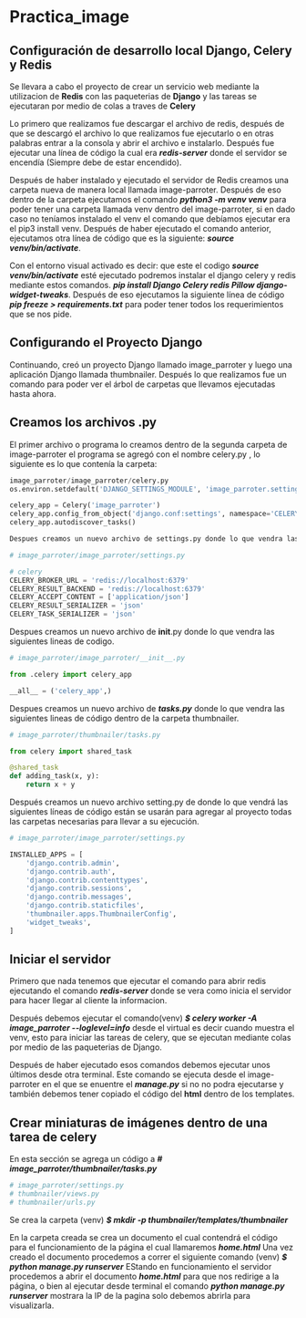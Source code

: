 # Practica_image

## **Configuración de desarrollo local Django, Celery y Redis**

Se llevara a cabo el proyecto de crear un servicio web mediante la utilizacion de **Redis** con las paqueterias de **Django** y las tareas se ejecutaran por medio de colas a traves de **Celery**

Lo primero que realizamos fue descargar el archivo de redis, después de que se descargó el archivo lo que realizamos fue ejecutarlo o en otras palabras entrar a la consola y abrir el archivo e instalarlo. Después fue ejecutar una línea de código la cual era **_redis-server_** donde el servidor se encendía (Siempre debe de estar encendido).

Después de haber instalado y ejecutado el servidor de Redis creamos una carpeta nueva de manera local llamada image-parroter. Después de eso dentro de la carpeta ejecutamos el comando **_python3 -m venv venv_** para poder tener una carpeta llamada venv dentro del image-parroter, si en dado caso no teníamos  instalado el venv el comando que debíamos ejecutar era el pip3 install venv.
Después de haber ejecutado el comando anterior, ejecutamos otra línea de código que es la siguiente: **_source venv/bin/activate_**.

Con el entorno visual activado es decir: que este el codigo **_source venv/bin/activate_** esté ejecutado podremos instalar el django celery y redis mediante estos comandos. **_pip install Django Celery redis Pillow django-widget-tweaks_**. Después de eso ejecutamos la siguiente línea de código **_pip freeze > requirements.txt_** para poder tener todos los requerimientos que se nos pide.

## **Configurando el Proyecto Django**

Continuando, creó un proyecto Django llamado image_parroter y luego una aplicación Django llamada thumbnailer.
Después lo que realizamos fue un comando para poder ver el árbol de carpetas que llevamos ejecutadas hasta ahora.

## **Creamos los archivos .py**

El primer archivo o programa  lo creamos dentro de la segunda carpeta de image-parroter el programa se agregó con el nombre celery.py , lo siguiente es lo que contenía la carpeta:
 ```python
 image_parroter/image_parroter/celery.py 
 os.environ.setdefault('DJANGO_SETTINGS_MODULE', 'image_parroter.settings')

celery_app = Celery('image_parroter')
celery_app.config_from_object('django.conf:settings', namespace='CELERY')
celery_app.autodiscover_tasks()

Despues creamos un nuevo archivo de settings.py donde lo que vendra las siguientes lineas de codigo.

# image_parroter/image_parroter/settings.py

# celery
CELERY_BROKER_URL = 'redis://localhost:6379'
CELERY_RESULT_BACKEND = 'redis://localhost:6379'
CELERY_ACCEPT_CONTENT = ['application/json']
CELERY_RESULT_SERIALIZER = 'json'
CELERY_TASK_SERIALIZER = 'json'
```
Despues creamos un nuevo archivo de **__init__**.py donde lo que vendra las siguientes lineas de codigo.
```python
# image_parroter/image_parroter/__init__.py

from .celery import celery_app

__all__ = ('celery_app',)
```
Despues creamos un nuevo archivo de **_tasks.py_** donde lo que vendra las siguientes lineas de código dentro de la carpeta thumbnailer.
```python
# image_parroter/thumbnailer/tasks.py

from celery import shared_task

@shared_task
def adding_task(x, y):
    return x + y
```
Después creamos un nuevo archivo setting.py de donde lo que vendrá las siguientes líneas de código están se usarán para agregar al proyecto todas las carpetas necesarias para llevar a su ejecución.
```python
# image_parroter/image_parroter/settings.py

INSTALLED_APPS = [
    'django.contrib.admin',
    'django.contrib.auth',
    'django.contrib.contenttypes',
    'django.contrib.sessions',
    'django.contrib.messages',
    'django.contrib.staticfiles',
    'thumbnailer.apps.ThumbnailerConfig',
    'widget_tweaks',
]
```
## **Iniciar el servidor**
Primero que nada tenemos que ejecutar el comando para abrir redis ejecutando el comando **_redis-server_** donde se vera como inicia el servidor para hacer llegar al cliente la informacion.

Después debemos ejecutar el comando(venv) **_$ celery worker -A image_parroter --loglevel=info_** desde el virtual es decir cuando muestra el venv, esto para iniciar las tareas de celery, que se ejecutan mediante colas por medio de las paqueterias de Django.

Después de haber ejecutado esos comandos debemos ejecutar unos últimos desde otra terminal. Este comando se ejecuta desde el image-parroter en el que se enuentre el **_manage.py_** si no no podra ejecutarse y también debemos tener copiado el código del **html** dentro de los templates.

## **Crear miniaturas de imágenes dentro de una tarea de celery**
En esta sección se agrega un código a **_# image_parroter/thumbnailer/tasks.py_**
```python
# image_parroter/settings.py
# thumbnailer/views.py
# thumbnailer/urls.py
```
Se crea la carpeta (venv) **_$ mkdir -p thumbnailer/templates/thumbnailer_**

En la carpeta creada se crea un documento el cual contendrá el código para el funcionamiento de la página el cual llamaremos **_home.html_**
Una vez creado el documento procedemos a correr el siguiente comando (venv) **_$ python manage.py runserver_**
EStando en  funcionamiento el servidor procedemos a abrir el documento **_home.html_** para que nos redirige a la página, o bien al ejecutar desde terminal el comando **_python manage.py runserver_** mostrara la IP de la pagina solo debemos abrirla para visualizarla.








